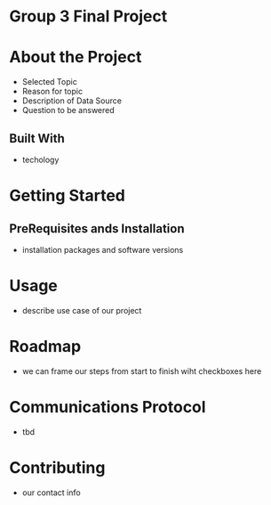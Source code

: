 # Group 3 Final Project

# About the Project
- Selected Topic
- Reason for topic
- Description of Data Source
- Question to be answered

## Built With 
- techology

# Getting Started

## PreRequisites ands Installation
- installation packages and software versions

# Usage
- describe use case of our project

# Roadmap
- we can frame our steps from start to finish wiht checkboxes here

# Communications Protocol
- tbd

# Contributing
- our contact info
